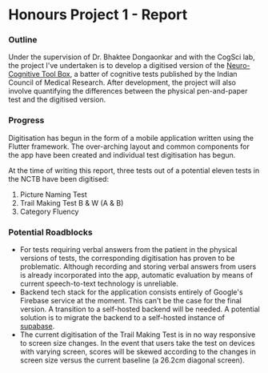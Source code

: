 # Honours Project 1 - Report



### Outline

Under the supervision of Dr. Bhaktee Dongaonkar and with the CogSci lab, the project I've undertaken is to develop a digitised version of the [Neuro-Cognitive Tool Box](http://brandp.in/icmr/index.html), a batter of cognitive tests published by the Indian Council of Medical Research. After development, the project will also involve quantifying the differences between the physical pen-and-paper test and the digitised version.



### Progress

Digitisation has begun in the form of a mobile application written using the Flutter framework. The over-arching layout and common components for the app have been created and individual test digitisation has begun.

At the time of writing this report, three tests out of a potential eleven tests in the NCTB have been digitised:

1. Picture Naming Test
2. Trail Making Test B & W (A & B)
3. Category Fluency



### Potential Roadblocks

- For tests requiring verbal answers from the patient in the physical versions of tests, the corresponding digitisation has proven to be problematic. Although recording and storing verbal answers from users is already incorporated into the app, automatic evaluation by means of current speech-to-text technology is unreliable.
- Backend tech stack for the application consists entirely of Google's Firebase service at the moment. This can't be the case for the final version. A transition to a self-hosted backend will be needed. A potential solution is to migrate the backend to a self-hosted instance of [supabase](https://supabase.com/).
- The current digitisation of the Trail Making Test is in no way responsive to screen size changes. In the event that users take the test on devices with varying screen, scores will be skewed according to the changes in screen size versus the current baseline (a 26.2cm diagonal screen).